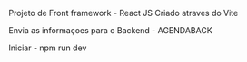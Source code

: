 Projeto de Front
framework - React JS
Criado atraves do Vite

Envia as informaçoes para o Backend - AGENDABACK

Iniciar - npm run dev